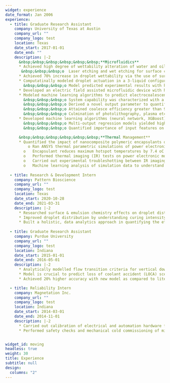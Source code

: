 ```yaml
---
widget: experience
date_format: Jan 2006
experience:
  - title: Graduate Research Assistant
    company: University of Texas at Austin
    company_url: ""
    company_logo: test
    location: Texas
    date_start: 2017-01-01
    date_end: ""
    description: |-2
      &nbsp;&nbsp;&nbsp;&nbsp;&nbsp;&nbsp;**Microfluidics**
      * Achieved high degree of wettability alteration of water and oil droplets via passive (surface engineering, surfactants) and active (electrowetting) techniques <br>
       &nbsp;&nbsp;&nbsp;o	Laser etching and wet etching for surface characterization 
      * Achieved 70% increase in droplet wettability via the use of surfactants and electrowetting
      * Computatinally modeled droplet actuation in a 3-liquid configuration under dielectrophoresis
        &nbsp;&nbsp;&nbsp;o	Model predicted experimental results with high accuracy (> 95%) based on electrohydrodynamic physics
      * Developed an electric field assisted microfluidic device with high capability in droplet coalescence and generation
      * Modeled machine learning algorithms to predict electrocoalescence & droplet generation efficiency of microfluidic device <br>
        &nbsp;&nbsp;&nbsp;o	System capability was characterized with a phase diagram consisting of derived dimensionless parameters<br>
        &nbsp;&nbsp;&nbsp;o	Derived a novel output parameter to quantify the microfluidic device’s effectiveness<br>
        &nbsp;&nbsp;&nbsp;o	Attained coalesce efficiency greater than 95%<br>
        &nbsp;&nbsp;&nbsp;o	Culmination of photolithography, plasma etching, emulsion chemistry, surfactant wettability, dielectrophoresis and image processing techniques<br>
      * Developed machine learning algorithms (neural network, XGBoost) to predict effectiveness of microfluidic device 
        &nbsp;&nbsp;&nbsp;o	Multi-output regression models yielded high prediction accuracy
        &nbsp;&nbsp;&nbsp;o	Quantified importance of input features on microfluidic effectiveness via Shapley Additive exPlanations

      &nbsp;&nbsp;&nbsp;&nbsp;&nbsp;&nbsp;**Thermal Management**
      * Quantified the impact of nanocomposite polymeric encapsulants on packaging of power electronics modules
          o	Ran ANSYS thermal parametric simulations of power electronic module through UT Austin’s supercomputer (TACC)<br>
        o	Encapsulant reduces maximum hotspot temperatures by 7.4 oC (steady state) and 8.9 oC (transient)<br>
        o	Performed thermal imaging (IR) tests on power electronic modules with liquid-cooled heatsink<br>
        o	Carried out experimental troubleshotting between IR imaging and thermocouple readings<br>
        o	Machine learning analysis of simulation data to understand thermal effect of nanocomposite encapsulants  
        
  - title: Research & Development Intern
    company: Pattern Bioscience
    company_url: ""
    company_logo: test
    location: Texas
    date_start: 2020-10-28
    date_end: 2021-03-31
    description: |-2     
      * Researched surface & emulsion chemistry effects on droplet distribution in microchannel cells
      * Improved droplet distribution by understanding curing intensity and thermal effects
      * Built a holistic, data analytics approach in quantifying the effects of surfactants on droplet emulsion stability   
    
  - title: Graduate Research Assistant
    company: Purdue University
    company_url: ""
    company_logo: test
    location: Indiana
    date_start: 2015-01-01
    date_end: 2016-05-01
    description: |-2
      * Analytically modelled flow transition criteria for vertical downward two-phase flow
      * Model is crucial to predict loss of coolant accident (LOCA) scenarios in high pressure nuclear power plants
      * Achieved 20% higher accuracy with new model as compared to literature    

  - title: Reliability Intern
    company: Magnetation Inc.
    company_url: ""
    company_logo: test
    location: Indiana
    date_start: 2014-03-01
    date_end: 2014-11-01
    description: |-2
      * Carried out calibration of electrical and automation hardware for a mining plant start-up
      * Performed safety checks and mechanical cold commissioning of mining plant


widget_id: moving
headless: true
weight: 30
title: Experience
subtitle: null
design:
  columns: "2"
---
```

